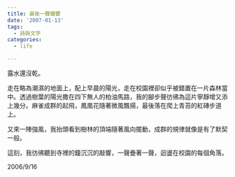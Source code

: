 ```yaml
---
title: 最後一聲鐘響
date: '2007-01-13'
tags:
  - 詩與文字
categories:
  - life

---
```

露水還沒乾。  
  
走在略為潮濕的地面上，配上早晨的陽光，走在校園裡卻似乎被錯置在一片森林當中。透過樹葉的陽光撒在四下無人的柏油馬路，我的腳步聲彷彿為這片寧靜增又添上幾分。麻雀成群的起飛，鳳凰花隨著微風飄揚，最後落在爬上青苔的紅磚步道上。  
  
又來一陣強風，我抬頭看到樹林的頂端隨著風向擺動，成群的規律就像是有了默契一般。  
  
這刻，我彷彿聽到寺裡的鐘沉沉的敲響，一聲疊著一聲，迴盪在校園的每個角落。  
  
2006/9/16